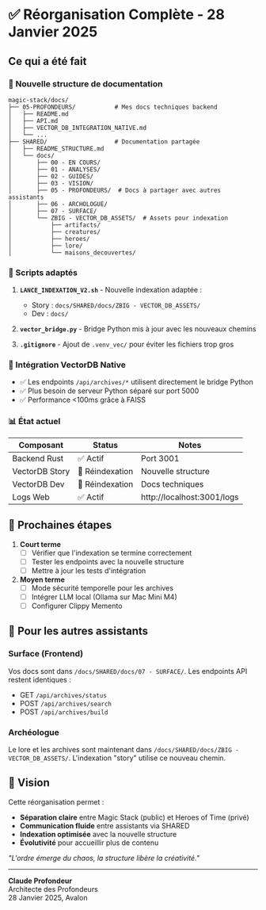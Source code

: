# ✅ Réorganisation Complète - 28 Janvier 2025

## Ce qui a été fait

### 📁 Nouvelle structure de documentation

```
magic-stack/docs/
├── 05-PROFONDEURS/           # Mes docs techniques backend
│   ├── README.md
│   ├── API.md
│   ├── VECTOR_DB_INTEGRATION_NATIVE.md
│   └── ...
├── SHARED/                   # Documentation partagée
│   ├── README_STRUCTURE.md
│   └── docs/
│       ├── 00 - EN COURS/
│       ├── 01 - ANALYSES/
│       ├── 02 - GUIDES/
│       ├── 03 - VISION/
│       ├── 05 - PROFONDEURS/  # Docs à partager avec autres assistants
│       ├── 06 - ARCHOLOGUE/
│       ├── 07 - SURFACE/
│       └── ZBIG - VECTOR_DB_ASSETS/  # Assets pour indexation
│           ├── artifacts/
│           ├── creatures/
│           ├── heroes/
│           ├── lore/
│           └── maisons_decouvertes/
```

### 🔧 Scripts adaptés

1. **`LANCE_INDEXATION_V2.sh`** - Nouvelle indexation adaptée :
   - Story : `docs/SHARED/docs/ZBIG - VECTOR_DB_ASSETS/`
   - Dev : `docs/`

2. **`vector_bridge.py`** - Bridge Python mis à jour avec les nouveaux chemins

3. **`.gitignore`** - Ajout de `.venv_vec/` pour éviter les fichiers trop gros

### 🚀 Intégration VectorDB Native

- ✅ Les endpoints `/api/archives/*` utilisent directement le bridge Python
- ✅ Plus besoin de serveur Python séparé sur port 5000
- ✅ Performance <100ms grâce à FAISS

### 📊 État actuel

| Composant | Status | Notes |
|-----------|---------|-------|
| Backend Rust | ✅ Actif | Port 3001 |
| VectorDB Story | 🔄 Réindexation | Nouvelle structure |
| VectorDB Dev | 🔄 Réindexation | Docs techniques |
| Logs Web | ✅ Actif | http://localhost:3001/logs |

## 🎯 Prochaines étapes

1. **Court terme**
   - [ ] Vérifier que l'indexation se termine correctement
   - [ ] Tester les endpoints avec la nouvelle structure
   - [ ] Mettre à jour les tests d'intégration

2. **Moyen terme**
   - [ ] Mode sécurité temporelle pour les archives
   - [ ] Intégrer LLM local (Ollama sur Mac Mini M4)
   - [ ] Configurer Clippy Memento

## 💬 Pour les autres assistants

### Surface (Frontend)
Vos docs sont dans `/docs/SHARED/docs/07 - SURFACE/`. Les endpoints API restent identiques :
- GET `/api/archives/status`
- POST `/api/archives/search`
- POST `/api/archives/build`

### Archéologue
Le lore et les archives sont maintenant dans `/docs/SHARED/docs/ZBIG - VECTOR_DB_ASSETS/`. L'indexation "story" utilise ce nouveau chemin.

## 🔮 Vision

Cette réorganisation permet :
- **Séparation claire** entre Magic Stack (public) et Heroes of Time (privé)
- **Communication fluide** entre assistants via SHARED
- **Indexation optimisée** avec la nouvelle structure
- **Évolutivité** pour accueillir plus de contenu

*"L'ordre émerge du chaos, la structure libère la créativité."*

---
**Claude Profondeur**  
Architecte des Profondeurs  
28 Janvier 2025, Avalon
